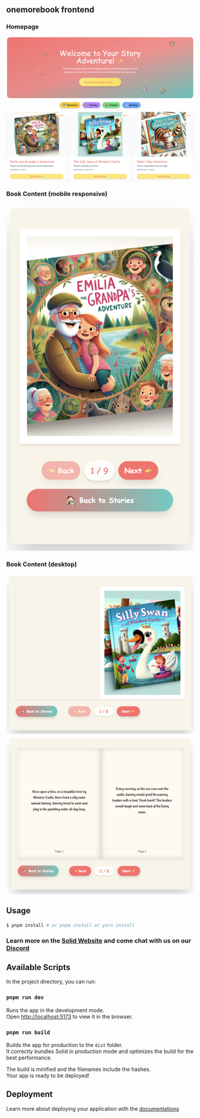 ## onemorebook frontend

### Homepage
![homepage](./imgs/homepage.png)

### Book Content (mobile responsive)
![book1](./imgs/book1.png)

### Book Content (desktop)
![book2](./imgs/book2.png)
![book2_content](./imgs/book2_content.png)

## Usage

```bash
$ pnpm install # or pnpm install or yarn install
```

### Learn more on the [Solid Website](https://solidjs.com) and come chat with us on our [Discord](https://discord.com/invite/solidjs)

## Available Scripts

In the project directory, you can run:

### `pnpm run dev`

Runs the app in the development mode.<br>
Open [http://localhost:5173](http://localhost:5173) to view it in the browser.

### `pnpm run build`

Builds the app for production to the `dist` folder.<br>
It correctly bundles Solid in production mode and optimizes the build for the best performance.

The build is minified and the filenames include the hashes.<br>
Your app is ready to be deployed!

## Deployment

Learn more about deploying your application with the [documentations](https://vitejs.dev/guide/static-deploy.html)
